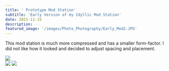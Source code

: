 ```yaml
---
title: ' Prototype Mod Station'
subtitle: 'Early Version of my Idyllic Mod Station'
date: 2021-11-15
description: 
featured_image: '/images/Photo_Photography/Early_Mod2.JPG'
---
```

This mod station is much more compressed and has a smaller form-factor. I did not like how it looked and decided to adjust spacing and placement. 


<div class="gallery" data-columns="1">
    <img src="/images/Photo_Photography/Early_Mod2.JPG">
</div>

<div class="gallery" data-columns="2">
    <img src="/images/Photo_Photography/Early_Mod1.JPG">
    <img src="/images/Photo_Photography/Early_Mod.JPG">
</div>

